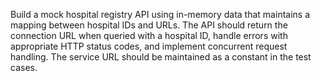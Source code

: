 Build a mock hospital registry API using in-memory data that maintains a mapping between hospital IDs and URLs. The API should return the connection URL when queried with a hospital ID, handle errors with appropriate HTTP status codes, and implement concurrent request handling. The service URL should be maintained as a constant in the test cases.
